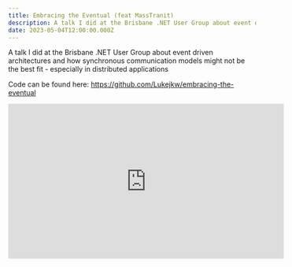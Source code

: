 ```yaml
---
title: Embracing the Eventual (feat MassTranit)
description: A talk I did at the Brisbane .NET User Group about event driven architectures and how synchronous communication models might not be the best fit - especially in distributed applications
date: 2023-05-04T12:00:00.000Z
---
```


A talk I did at the Brisbane .NET User Group about event driven architectures and how synchronous communication models might not be the best fit - especially in distributed applications

Code can be found here: https://github.com/Lukejkw/embracing-the-eventual

<iframe width="560" height="315" src="https://www.youtube.com/embed/PXixhy5Emfg" title="YouTube video player" frameborder="0" allow="accelerometer; autoplay; clipboard-write; encrypted-media; gyroscope; picture-in-picture; web-share" allowfullscreen></iframe>